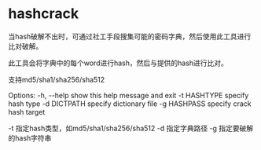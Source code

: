 # hashcrack

当hash破解不出时，可通过社工手段搜集可能的密码字典，然后使用此工具进行比对破解。

此工具会将字典中的每个word进行hash，然后与提供的hash进行比对。

支持md5/sha1/sha256/sha512


Options:
  -h, --help   show this help message and exit
  -t HASHTYPE  specify hash type
  -d DICTPATH  specify dictionary file
  -g HASHPASS  specify crack hash target

-t  指定hash类型，如md5/sha1/sha256/sha512
-d  指定字典路径
-g  指定要破解的hash字符串
